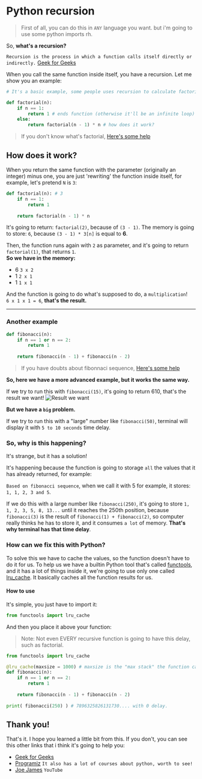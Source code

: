 # Python recursion

> First of all, you can do this in `ANY` language you want. but i'm going to use some python imports rh.

So, **what's a recursion?**

`Recursion is the process in which a function calls itself directly or indirectly.` [Geek for Geeks](https://www.geeksforgeeks.org/recursion/)

When you call the same function inside itself, you have a recursion. Let me show you an example:

```python
# It's a basic example, some people uses recursion to calculate factorial of some number

def factorial(n):
    if n == 1:
        return 1 # ends function (otherwise it'll be an infinite loop)
    else:
        return factorial(n - 1) * n # how does it work?
```

> If you don't know what's factorial, [Here's some help](https://en.wikipedia.org/wiki/Factorial)

## How does it work?

When you return the same function with the parameter (originally an integer) minus one, you are just 'rewriting' the function inside itself, for example, let's pretend `N` is `3`:

```python
def factorial(n): # 3
    if n == 1:
        return 1
        
    return factorial(n - 1) * n
```

It's going to return: ```factorial(2)```, because of `(3 - 1)`. The memory is going to store: `6`, because `(3 - 1) * 3[n]` is equal to **6**.


Then, the function runs again with `2` as parameter, and it's going to return `factorial(1)`, that returns `1`. <br>
**So we have in the memory:**

* 6 `3 x 2`
* 1 `2 x 1`
* 1 `1 x 1`

And the function is going to do what's supposed to do, a `multiplication`! <br>
`6 x 1 x 1 = 6`, **that's the result.**

---

### Another example

```python
def fibonacci(n):
    if n == 1 or n == 2:
        return 1
        
    return fibonacci(n - 1) + fibonacci(n - 2)
```

> If you have doubts about fibonnaci sequence, [Here's some help](https://en.wikipedia.org/wiki/Fibonacci_number)

**So, here we have a more advanced example, but it works the same way.**

If we try to run this with `fibonacci(15)`, it's going to return 610, that's the result we want!
![Result we want](https://imgur.com/687YkQI.png) <br>

**But we have a `big` problem.** <br>

If we try to run this with a "large" number like `fibonacci(50)`, terminal will display it with `5 to 10 seconds` time delay.

### So, why is this happening?

It's strange, but it has a solution! <br>

It's happening because the function is going to storage `all` the values that it has already returned, for example:

`Based on fibonacci sequence`, when we call it with 5 for example, it stores: `1, 1, 2, 3 and 5`. <br>

If we do this with a large number like `fibonacci(250)`, it's going to store `1, 1, 2, 3, 5, 8, 13...` until it reaches the 250th position, because `fibonacci(3)` is the result of `fibonacci(1) + fibonacci(2)`, so computer really thinks he has to store it, and it consumes `a lot` of memory. **That's why terminal has that time delay**.

### How can we fix this with Python?

To solve this we have to cache the values, so the function doesn't have to do it for us. To help us we have a builtin Python tool that's called [functools](https://docs.python.org/3/library/functools.html), and it has a lot of things inside it, we're going to use only one called [lru_cache](https://docs.python.org/3/library/functools.html#functools.lru_cache). It basically caches all the function results for us.

#### How to use

It's simple, you just have to import it:

```python
from functools import lru_cache
```

And then you place it above your function:
> Note: Not even EVERY recursive function is going to have this delay, such as factorial.

```python
from functools import lru_cache

@lru_cache(maxsize = 1000) # maxsize is the "max stack" the function can have.
def fibonacci(n):
    if n == 1 or n == 2:
        return 1
        
    return fibonacci(n - 1) + fibonacci(n - 2)
    
print( fibonacci(250) ) # 7896325826131730.... with 0 delay.
```

## Thank you!

That's it. I hope you learned a little bit from this. If you don't, you can see this other links that i think it's going to help you:

* [Geek for Geeks](https://www.geeksforgeeks.org/recursion/)
* [Programiz](https://www.programiz.com/python-programming/recursion) `It also has a lot of courses about python, worth to see!`
* [Joe James](https://www.youtube.com/watch?v=wMNrSM5RFMc) `YouTube`
